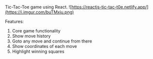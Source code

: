 Tic-Tac-Toe game using React.
![https://reactjs-tic-tac-t0e.netlify.app/](https://i.imgur.com/buTMxju.png)

Features:

1. Core game functionality
2. Show move history
3. Goto any move and continue from there
4. Show coordinates of each move
5. Highlight winning squares

